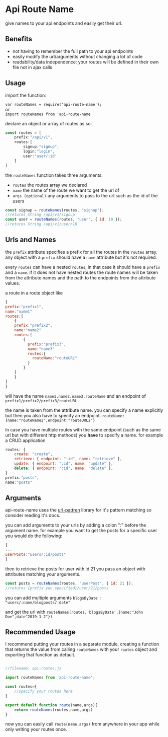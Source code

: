 # Api Route Name

give names to your api endpoints and easily get their url.

## Benefits 
* not having to remember the full path to your api endpoints
* easily modify the url/arguments without changing a lot of code
* readability/data independence: your routes will be defined in their own file not in ajax calls

## Usage

import the function:

`var routeNames = require('api-route-name');`
<br>
or 
<br>
`import routeNames from 'api-route-name`

declare an object or array of routes as so:

```javascript
const routes = [
	prefix:"/api/v1",
    routes:[
    	signup:"signup",
        login:"login",
        user:'user/:id'
    ]
]
```

the `routeNames` function takes three arguments:

-   `routes` the routes array we declared
-   `name` the name of the route we want to get the url of
-   `args (optional)` any arguments to pass to the url such as the id of the users

```javascript
const signup = routeNames(routes, "signup");
//returns String /api/v1/signup
const user = routeNames(routes, "user", { id: 10 });
//returns String /api/v1/user/10
```

## Urls and Names

the `prefix` attribute specifies a prefix for all the routes in the `routes` array.
any object with a `prefix` should have a `name` attribute but it's not required.

every `routes` can have a nested `routes`, in that case it should have a `prefix` and a `name`.
if it does not have nested routes the route names will be taken from the attribute names and the path to the endpoints from the attribute values.

a route in a route object like

```javascript
{
prefix:"prefix1",
name:"name1"
routes:[
	{
    prefix:"prefix2",
    name:"name2"
    routes:[
        {
          prefix:"prefix3",
          name:"name3"
          routes:{
          	routeName:"routeURL"
          }
        }
    ]
    }
]
}
```

will have the name `name1.name2.name3.routeName` and an endpoint of `prefix1/prefix2/prefix3/routeURL`

the name is taken from the attribute name. you can specify a name explicitly but then you also have to specify an endpoint.
`routeName:{name:"routeName2",endpoint:"routeURL2"}`

In case you have multiple routes with the same endpoint (such as the same url but with different http methods) you **have** to specify a name. for example a CRUD application

```javascript
routes: {
    create: "create",
    retrieve: { endpoint: ":id", name: "retrieve" },
    update: { endpoint: ":id", name: "update" },
    delete: { endpoint: ":id", name: "delete" },
}
prefix:"posts",
name:"posts"
```

## Arguments

api-route-name uses the [url-pattren](https://www.npmjs.com/package/url-pattern) library for it's pattern matching so consider reading it's docs.

you can add arguments to your urls by adding a colon ":" before the argument name. for example you want to get the posts for a specific user you would do the following:

```javascript
{
...
userPosts:"users/:id/posts"
}
```

then to retrieve the posts for user with id 21 you pass an object with attributes matching your arguments.

```javascript
const posts = routeNames(routes, "userPost", { id: 21 });
//returns {prefix you specified}/user/21/posts
```

you can add multiple arguments `blogsByDate : "users/:name/blogposts/:date"`

and get the url with `routeNames(routes,'blogsByDate',{name:"John Doe",date"2019-1-2"})`

## Recommended Usage
I recommend putting your routes in a separate module, creating a function that returns the value
from calling `routeNames` with your `routes` object and exporting that function as default. 

```javascript

//filename: api-routes.js

import routeNames from 'api-route-name';

const routes={
    //specify your routes here
}

export default function route(name,args){
    return routeNames(routes,name,args)
}

```

now you can easily call `route(name,args)` from anywhere in your app while only writing your routes once.